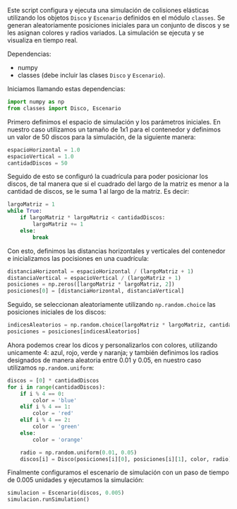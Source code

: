 Este script configura y ejecuta una simulación de colisiones elásticas utilizando
los objetos `Disco` y `Escenario` definidos en el módulo `classes`. Se generan 
aleatoriamente posiciones iniciales para un conjunto de discos y se les asignan
colores y radios variados. La simulación se ejecuta y se visualiza en tiempo real.

Dependencias:
- numpy
- classes (debe incluir las clases `Disco` y `Escenario`).

Iniciamos llamando estas dependencias:
```py
import numpy as np
from classes import Disco, Escenario
```
Primero definimos el espacio de simulación y los parámetros iniciales. En nuestro caso utilizamos un tamaño de 1x1 para el contenedor y definimos un valor de 50 discos para la simulación, de la siguiente manera:

``` py
espacioHorizontal = 1.0
espacioVertical = 1.0
cantidadDiscos = 50
```
Seguido de esto se configuró la cuadrícula para poder posicionar los discos, de tal manera que si el cuadrado del largo de la matriz es menor a la cantidad de discos, se le suma 1 al largo de la matriz. Es decir:
``` py
largoMatriz = 1
while True:
    if largoMatriz * largoMatriz < cantidadDiscos:
        largoMatriz += 1
    else:
        break
```
Con esto, definimos las distancias horizontales y verticales del contenedor e inicializamos las pocisiones en una cuadrícula:

```py
distanciaHorizontal = espacioHorizontal / (largoMatriz + 1)
distanciaVertical = espacioVertical / (largoMatriz + 1)
posiciones = np.zeros([largoMatriz * largoMatriz, 2]) 
posiciones[0] = [distanciaHorizontal, distanciaVertical]

```
Seguido, se seleccionan aleatoriamente utilizando `np.random.choice` las posiciones iniciales de los discos:

```py
indicesAleatorios = np.random.choice(largoMatriz * largoMatriz, cantidadDiscos, replace=False)
posiciones = posiciones[indicesAleatorios]
``` 
Ahora podemos crear los dicos y personalizarlos con colores, utilizando unicamente 4: azul, rojo, verde y naranja; y también definimos los radios designados de manera aleatoria entre 0.01 y 0.05, en nuestro caso utilizamos `np.random.uniform`:
```py
discos = [0] * cantidadDiscos
for i in range(cantidadDiscos):
    if i % 4 == 0:
        color = 'blue'
    elif i % 4 == 1:
        color = 'red'
    elif i % 4 == 2:
        color = 'green'
    else:
        color = 'orange'

    radio = np.random.uniform(0.01, 0.05) 
    discos[i] = Disco(posiciones[i][0], posiciones[i][1], color, radio)

```
Finalmente configuramos el escenario de simulación con un paso de tiempo de 0.005 unidades y ejecutamos la simulación:
```py
simulacion = Escenario(discos, 0.005)
simulacion.runSimulation()
```

